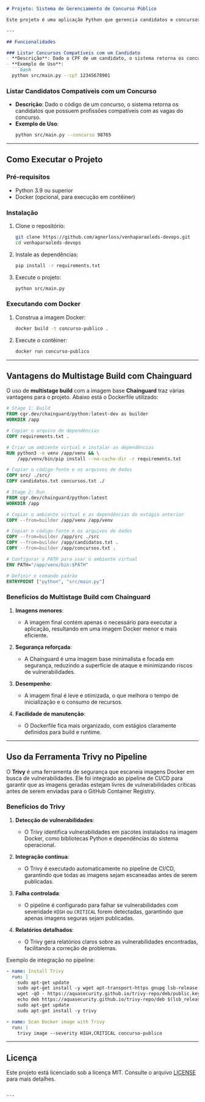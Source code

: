 ```markdown
# Projeto: Sistema de Gerenciamento de Concurso Público

Este projeto é uma aplicação Python que gerencia candidatos e concursos públicos, permitindo a busca de concursos compatíveis com o perfil de um candidato e a listagem de candidatos que se encaixam em um concurso específico.

---

## Funcionalidades

### Listar Concursos Compatíveis com um Candidato
- **Descrição**: Dado o CPF de um candidato, o sistema retorna os concursos públicos que se encaixam no seu perfil, com base nas profissões cadastradas.
- **Exemplo de Uso**:
  ```bash
  python src/main.py --cpf 12345678901
  ```

### Listar Candidatos Compatíveis com um Concurso
- **Descrição**: Dado o código de um concurso, o sistema retorna os candidatos que possuem profissões compatíveis com as vagas do concurso.
- **Exemplo de Uso**:
  ```bash
  python src/main.py --concurso 98765
  ```

---

## Como Executar o Projeto

### Pré-requisitos

- Python 3.9 ou superior
- Docker (opcional, para execução em contêiner)

### Instalação

1. Clone o repositório:
   ```bash
   git clone https://github.com/agnerloss/venhaparaoleds-devops.git
   cd venhaparaoleds-devops
   ```

2. Instale as dependências:
   ```bash
   pip install -r requirements.txt
   ```

3. Execute o projeto:
   ```bash
   python src/main.py
   ```

### Executando com Docker

1. Construa a imagem Docker:
   ```bash
   docker build -t concurso-publico .
   ```

2. Execute o contêiner:
   ```bash
   docker run concurso-publico
   ```

---

## Vantagens do Multistage Build com Chainguard

O uso de **multistage build** com a imagem base **Chainguard** traz várias vantagens para o projeto. Abaixo está o Dockerfile utilizado:

```Dockerfile
# Stage 1: Build
FROM cgr.dev/chainguard/python:latest-dev as builder
WORKDIR /app

# Copiar o arquivo de dependências
COPY requirements.txt .

# Criar um ambiente virtual e instalar as dependências
RUN python3 -m venv /app/venv && \
    /app/venv/bin/pip install --no-cache-dir -r requirements.txt

# Copiar o código-fonte e os arquivos de dados
COPY src/ ./src/
COPY candidatos.txt concursos.txt ./

# Stage 2: Run
FROM cgr.dev/chainguard/python:latest
WORKDIR /app

# Copiar o ambiente virtual e as dependências do estágio anterior
COPY --from=builder /app/venv /app/venv

# Copiar o código-fonte e os arquivos de dados
COPY --from=builder /app/src ./src
COPY --from=builder /app/candidatos.txt .
COPY --from=builder /app/concursos.txt .

# Configurar o PATH para usar o ambiente virtual
ENV PATH="/app/venv/bin:$PATH"

# Definir o comando padrão
ENTRYPOINT ["python", "src/main.py"]
```

### Benefícios do Multistage Build com Chainguard

1. **Imagens menores**:
   - A imagem final contém apenas o necessário para executar a aplicação, resultando em uma imagem Docker menor e mais eficiente.

2. **Segurança reforçada**:
   - A Chainguard é uma imagem base minimalista e focada em segurança, reduzindo a superfície de ataque e minimizando riscos de vulnerabilidades.

3. **Desempenho**:
   - A imagem final é leve e otimizada, o que melhora o tempo de inicialização e o consumo de recursos.

4. **Facilidade de manutenção**:
   - O Dockerfile fica mais organizado, com estágios claramente definidos para build e runtime.

---

## Uso da Ferramenta Trivy no Pipeline

O **Trivy** é uma ferramenta de segurança que escaneia imagens Docker em busca de vulnerabilidades. Ele foi integrado ao pipeline de CI/CD para garantir que as imagens geradas estejam livres de vulnerabilidades críticas antes de serem enviadas para o GitHub Container Registry.

### Benefícios do Trivy

1. **Detecção de vulnerabilidades**:
   - O Trivy identifica vulnerabilidades em pacotes instalados na imagem Docker, como bibliotecas Python e dependências do sistema operacional.

2. **Integração contínua**:
   - O Trivy é executado automaticamente no pipeline de CI/CD, garantindo que todas as imagens sejam escaneadas antes de serem publicadas.

3. **Falha controlada**:
   - O pipeline é configurado para falhar se vulnerabilidades com severidade `HIGH` ou `CRITICAL` forem detectadas, garantindo que apenas imagens seguras sejam publicadas.

4. **Relatórios detalhados**:
   - O Trivy gera relatórios claros sobre as vulnerabilidades encontradas, facilitando a correção de problemas.

Exemplo de integração no pipeline:
```yaml
- name: Install Trivy
  run: |
    sudo apt-get update
    sudo apt-get install -y wget apt-transport-https gnupg lsb-release
    wget -qO - https://aquasecurity.github.io/trivy-repo/deb/public.key | sudo apt-key add -
    echo deb https://aquasecurity.github.io/trivy-repo/deb $(lsb_release -sc) main | sudo tee -a /etc/apt/sources.list.d/trivy.list
    sudo apt-get update
    sudo apt-get install -y trivy

- name: Scan Docker image with Trivy
  run: |
    trivy image --severity HIGH,CRITICAL concurso-publico
```

---

## Licença

Este projeto está licenciado sob a licença MIT. Consulte o arquivo [LICENSE](LICENSE) para mais detalhes.
```

--- 